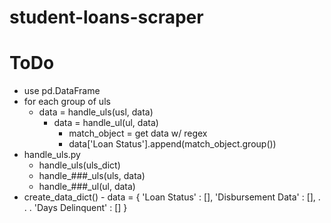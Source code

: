 # student-loans-scraper


# ToDo
- use pd.DataFrame
- for each group of uls
    - data = handle_uls(usl, data)
        - data = handle_ul(ul, data)
            - match_object = get data w/ regex 
            - data['Loan Status'].append(match_object.group())
- handle_uls.py
    - handle_uls(uls_dict)
    - handle_###_uls(uls, data)
    - handle_###_ul(ul, data)
- create_data_dict()
        - data = {
            'Loan Status' : [],
            'Disbursement Data' : [],
            .
            .
            .
            'Days Delinquent' : []
        }

